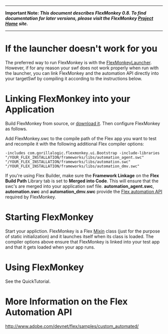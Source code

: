 
---


**Important Note: _This document describes FlexMonkey 0.8. To find documentation for later versions, please visit the FlexMonkey [Project Home](http://flexmonkey.gorillalogic.com#resources) site._**


---


# If the launcher doesn't work for you #

The preferred way to run FlexMonkey is with the [FlexMonkeyLauncher](GettingStarted.md). However, if for any reason your swf does not work properly when run with the launcher, you can link FlexMonkey and the automation API directly into your targetSwf by compiling it according to the instructions below.

# Linking FlexMonkey into your Application #

Build FlexMonkey from source, or [download it](http://code.google.com/p/flexmonkey/downloads/list). Then configure FlexMonkey as follows.

Add FlexMonkey.swc to the compile path of the Flex app you want to test and recompile it with the following additional Flex compiler options:

```
-includes com.gorillalogic.flexmonkey.ui.Bootstrap -include-libraries "/YOUR_FLEX_INSTALLATION/frameworks/libs/automation_agent.swc" "/YOUR_FLEX_INSTALLATION/frameworks/libs/automation.swc" "/YOUR_FLEX_INSTALLATION/frameworks/libs/automation_dmv.swc" 
```

If you're using Flex Builder, make sure the **Framework Linkage** on the **Flex Build Path** Library tab is set to **Merged into Code**. This will ensure that the swc's are merged into your application swf file. **automation\_agent.swc**, **automation.swc** and **automation\_dmv.swc** provide the [Flex automation API](http://www.adobe.com/devnet/flex/samples/custom_automated/) required by FlexMonkey.

# Starting FlexMonkey #

Start your appliction. FlexMonkey is a Flex [Mixin](http://nondocs.blogspot.com/2007/04/metadatamixin.html) class (just for the purpose of static initialization) and it launches itself when its class is loaded. The compiler options above ensure that FlexMonkey is linked into your test app and that it gets loaded when your app runs.

# Using FlexMonkey #

See the QuickTutorial.

# More Information on the Flex Automation API #

http://www.adobe.com/devnet/flex/samples/custom_automated/